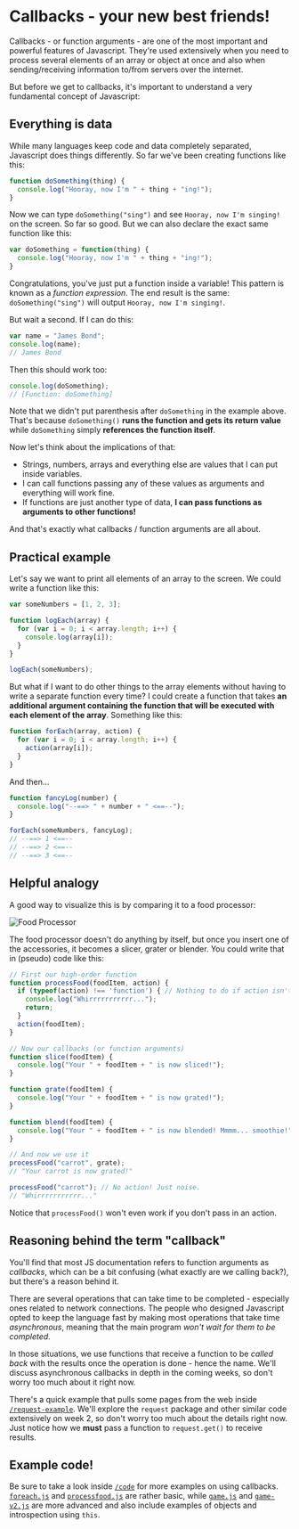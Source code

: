 # Callbacks - your new best friends!

Callbacks - or function arguments - are one of the most important and powerful features of Javascript. They're used extensively when you need to process several elements of an array or object at once and also when sending/receiving information to/from servers over the internet.

But before we get to callbacks, it's important to understand a very fundamental concept of Javascript:

## Everything is data

While many languages keep code and data completely separated, Javascript does things differently. So far we've been creating functions like this:
```js
function doSomething(thing) {
  console.log("Hooray, now I'm " + thing + "ing!");
}
```

Now we can type `doSomething("sing")` and see `Hooray, now I'm singing!` on the screen. So far so good. But we can also declare the exact same function like this:
```js
var doSomething = function(thing) {
  console.log("Hooray, now I'm " + thing + "ing!");
}
```

Congratulations, you've just put a function inside a variable! This pattern is known as a _function expression_. The end result is the same: `doSomething("sing")` will output `Hooray, now I'm singing!`.

But wait a second. If I can do this:
```js
var name = "James Bond";
console.log(name);
// James Bond
```

Then this should work too:
```js
console.log(doSomething);
// [Function: doSomething]
```

Note that we didn't put parenthesis after `doSomething` in the example above. That's because `doSomething()` **runs the function and gets its return value** while `doSomething` simply **references the function itself**.

Now let's think about the implications of that:

* Strings, numbers, arrays and everything else are values that I can put inside variables.
* I can call functions passing any of these values as arguments and everything will work fine.
* If functions are just another type of data, **I can pass functions as arguments to other functions!**

And that's exactly what callbacks / function arguments are all about.

## Practical example

Let's say we want to print all elements of an array to the screen. We could write a function like this:

```js
var someNumbers = [1, 2, 3];

function logEach(array) {
  for (var i = 0; i < array.length; i++) {
    console.log(array[i]);
  }
}

logEach(someNumbers);
```

But what if I want to do other things to the array elements without having to write a separate function every time? I could create a function that takes **an additional argument containing the function that will be executed with each element of the array**. Something like this:

```js
function forEach(array, action) {
  for (var i = 0; i < array.length; i++) {
    action(array[i]);
  }
}
```

And then...
```js
function fancyLog(number) {
  console.log("--==> " + number + " <==--");
}

forEach(someNumbers, fancyLog);
// --==> 1 <==--
// --==> 2 <==--
// --==> 3 <==--
```

## Helpful analogy

A good way to visualize this is by comparing it to a food processor:

![Food Processor](http://s3.fzero.ca/stuff/foodproc.jpg)

The food processor doesn't do anything by itself, but once you insert one of the accessories, it becomes a slicer, grater or blender. You could write that in (pseudo) code like this:

```js
// First our high-order function
function processFood(foodItem, action) {
  if (typeof(action) !== 'function') { // Nothing to do if action isn't a function!
    console.log("Whirrrrrrrrrrr...");
    return;
  }
  action(foodItem);
}

// Now our callbacks (or function arguments)
function slice(foodItem) {
  console.log("Your " + foodItem + " is now sliced!");
}

function grate(foodItem) {
  console.log("Your " + foodItem + " is now grated!");
}

function blend(foodItem) {
  console.log("Your " + foodItem + " is now blended! Mmmm... smoothie!");
}

// And now we use it
processFood("carrot", grate);
// "Your carrot is now grated!"

processFood("carrot"); // No action! Just noise.
// "Whirrrrrrrrrrr..."
```

Notice that `processFood()` won't even work if you don't pass in an action.

## Reasoning behind the term "callback"

You'll find that most JS documentation refers to function arguments as _callbacks_, which can be a bit confusing (what exactly are we calling back?), but there's a reason behind it.

There are several operations that can take time to be completed - especially ones related to network connections. The people who designed Javascript opted to keep the language fast by making most operations that take time  _asynchronous_, meaning that the main program _won't wait for them to be completed_.

In those situations, we use functions that receive a function to be _called back_ with the results once the operation is done - hence the name. We'll discuss asynchronous callbacks in depth in the coming weeks, so don't worry too much about it right now.

There's a quick example that pulls some pages from the web inside [`/request-example`](request-example). We'll explore the `request` package and other similar code extensively on week 2, so don't worry too much about the details right now. Just notice how we **must** pass a function to `request.get()` to receive results.

## Example code!

Be sure to take a look inside [`/code`](code) for more examples on using callbacks. [`foreach.js`](code/foreach.js) and [`processfood.js`](code/processfood.js) are rather basic, while [`game.js`](code/game.js) and [`game-v2.js`](code/game-v2.js) are more advanced and also include examples of objects and introspection using `this`.
